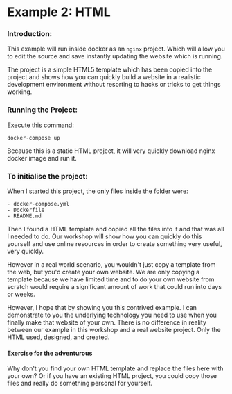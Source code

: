 # Example 2: HTML

### Introduction:

This example will run inside docker as an `nginx` project. Which will allow you to edit the source
and save instantly updating the website which is running.

The project is a simple HTML5 template which has been copied into the project and shows how you
can quickly build a website in a realistic development environment without resorting to hacks
or tricks to get things working.

### Running the Project:

Execute this command:
```shell script
docker-compose up
```

Because this is a static HTML project, it will very quickly download nginx docker image and run it.

### To initialise the project:

When I started this project, the only files inside the folder were:
```
- docker-compose.yml
- Dockerfile
- README.md
```

Then I found a HTML template and copied all the files into it and that was all I needed to do. Our 
workshop will show how you can quickly do this yourself and use online resources in order to create 
something very useful, very quickly.

However in a real world scenario, you wouldn't just copy a template from the web, but you'd create your 
own website. We are only copying a template because we have limited time and to do your own website from 
scratch would require a significant amount of work that could run into days or weeks. 

However, I hope that by showing you this contrived example. I can demonstrate to you the underlying technology 
you need to use when you finally make that website of your own. There is no difference in reality between our 
example in this workshop and a real website project. Only the HTML used, designed, and created.

#### Exercise for the adventurous

Why don't you find your own HTML template and replace the files here with your own? Or if you have an 
existing HTML project, you could copy those files and really do something personal for yourself. 
